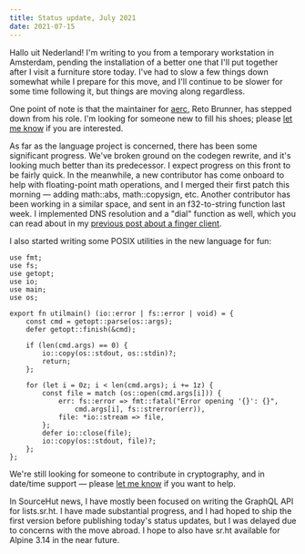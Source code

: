 ```yaml
---
title: Status update, July 2021
date: 2021-07-15
---
```


Hallo uit Nederland! I'm writing to you from a temporary workstation in
Amsterdam, pending the installation of a better one that I'll put together after
I visit a furniture store today. I've had to slow a few things down somewhat
while I prepare for this move, and I'll continue to be slower for some time
following it, but things are moving along regardless.

One point of note is that the maintainer for [aerc][0], Reto Brunner, has
stepped down from his role. I'm looking for someone new to fill his shoes;
please [let me know][1] if you are interested.

[0]: https://aerc-mail.org
[1]: mailto:sir@cmpwn.com

As far as the language project is concerned, there has been some significant
progress. We've broken ground on the codegen rewrite, and it's looking much
better than its predecessor. I expect progress on this front to be fairly quick.
In the meanwhile, a new contributor has come onboard to help with floating-point
math operations, and I merged their first patch this morning &mdash; adding
math::abs, math::copysign, etc. Another contributor has been working in a
similar space, and sent in an f32-to-string function last week. I implemented
DNS resolution and a "dial" function as well, which you can read about in my
[previous post about a finger client][2].

[2]: /2021/06/24/finger-client.html

I also started writing some POSIX utilities in the new language for fun:

```hare
use fmt;
use fs;
use getopt;
use io;
use main;
use os;

export fn utilmain() (io::error | fs::error | void) = {
	const cmd = getopt::parse(os::args);
	defer getopt::finish(&cmd);

	if (len(cmd.args) == 0) {
		io::copy(os::stdout, os::stdin)?;
		return;
	};

	for (let i = 0z; i < len(cmd.args); i += 1z) {
		const file = match (os::open(cmd.args[i])) {
			err: fs::error => fmt::fatal("Error opening '{}': {}",
				cmd.args[i], fs::strerror(err)),
			file: *io::stream => file,
		};
		defer io::close(file);
		io::copy(os::stdout, file)?;
	};
};
```

We're still looking for someone to contribute in cryptography, and in date/time
support &mdash; please [let me know][1] if you want to help.

In SourceHut news, I have mostly been focused on writing the GraphQL API for
lists.sr.ht. I have made substantial progress, and I had hoped to ship the first
version before publishing today's status updates, but I was delayed due to
concerns with the move abroad. I hope to also have sr.ht available for Alpine
3.14 in the near future.
